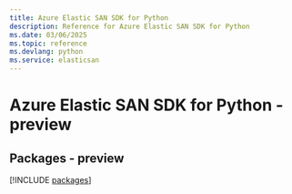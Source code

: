 ```yaml
---
title: Azure Elastic SAN SDK for Python
description: Reference for Azure Elastic SAN SDK for Python
ms.date: 03/06/2025
ms.topic: reference
ms.devlang: python
ms.service: elasticsan
---
```

# Azure Elastic SAN SDK for Python - preview
## Packages - preview
[!INCLUDE [packages](elastic-san-index.md)]